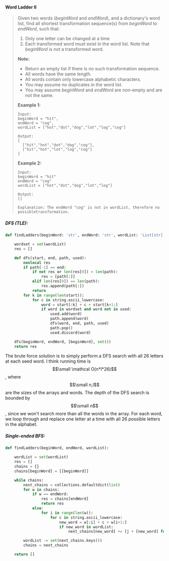 #### Word Ladder II

> Given two words \(_beginWord_ and _endWord_\), and a dictionary's word list, find all shortest transformation sequence\(s\) from _beginWord_ to _endWord_, such that:
>
> 1. Only one letter can be changed at a time
> 2. Each transformed word must exist in the word list. Note that _beginWord_ is _not_ a transformed word.
>
> **Note:**
>
> * Return an empty list if there is no such transformation sequence.
> * All words have the same length.
> * All words contain only lowercase alphabetic characters.
> * You may assume no duplicates in the word list.
> * You may assume _beginWord_ and _endWord_ are non-empty and are not the same.
>
> **Example 1:**
>
> ```
> Input:
> beginWord = "hit",
> endWord = "cog",
> wordList = ["hot","dot","dog","lot","log","cog"]
>
> Output:
> [
>   ["hit","hot","dot","dog","cog"],
>   ["hit","hot","lot","log","cog"]
> ]
> ```
>
> **Example 2:**
>
> ```
> Input:
> beginWord = "hit"
> endWord = "cog"
> wordList = ["hot","dot","dog","lot","log"]
>
> Output: 
> []
>
> Explanation: The endWord "cog" is not in wordList, therefore no possibletransformation.
> ```

##### DFS \(TLE\):

```py
def findLadders(beginWord: 'str', endWord: 'str', wordList: 'List[str]') -> 'List[List[str]]':

    wordset = set(wordList)
    res = []

    def dfs(start, end, path, used):
        nonlocal res
        if path[-1] == end:
            if not res or len(res[0]) > len(path):
                res = [path[:]]
            elif len(res[0]) == len(path):
                res.append(path[:])
            return
        for k in range(len(start)):
            for c in string.ascii_lowercase:
                word = start[:k] + c + start[k+1:]
                if word in wordset and word not in used:
                    used.add(word)
                    path.append(word)
                    dfs(word, end, path, used)
                    path.pop()
                    used.discard(word)

    dfs(beginWord, endWord, [beginWord], set())
    return res
```

The brute force solution is to simply perform a DFS search with all 26 letters at each seed word. I think running time is $$\small \mathcal O(n*l*26)$$, where $$\small n,l$$ are the sizes of the arrays and words. The depth of the DFS search is bounded by $$\small n$$, since we won't search more than all the words in the array. For each word, we loop through and replace one letter at a time with all 26 possible letters in the alphabet.

##### Single-ended BFS:

```py
def findLadders(beginWord, endWord, wordList):

    wordList = set(wordList)
    res = []
    chains = {}
    chains[beginWord] = [[beginWord]]

    while chains:
        next_chains = collections.defaultdict(list)
        for w in chains:
            if w == endWord:
                res = chains[endWord]
                return res
            else:                
                for i in range(len(w)):
                    for c in string.ascii_lowercase:
                        new_word = w[:i] + c + w[i+1:]
                        if new_word in wordList:
                            next_chains[new_word] += [j + [new_word] for j in chains[w]]

        wordList -= set(next_chains.keys())
        chains = next_chains

    return []
```



